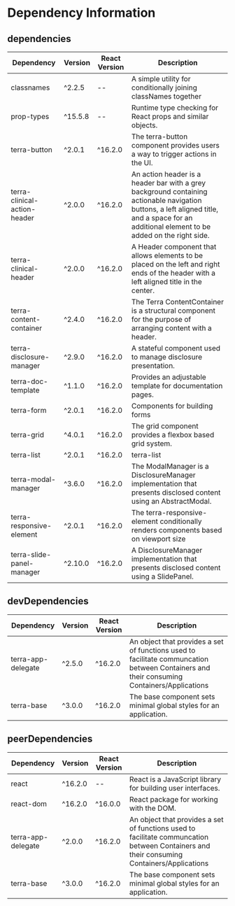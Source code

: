 # Dependency Information

## dependencies
| Dependency | Version | React Version | Description |
|-|-|-|-|
| classnames | ^2.2.5 | -- | A simple utility for conditionally joining classNames together |
| prop-types | ^15.5.8 | -- | Runtime type checking for React props and similar objects. |
| terra-button | ^2.0.1 | ^16.2.0 | The terra-button component provides users a way to trigger actions in the UI. |
| terra-clinical-action-header | ^2.0.0 | ^16.2.0 | An action header is a header bar with a grey background containing actionable navigation buttons, a left aligned title, and a space for an additional element to be added on the right side. |
| terra-clinical-header | ^2.0.0 | ^16.2.0 | A Header component that allows elements to be placed on the left and right ends of the header with a left aligned title in the center.  |
| terra-content-container | ^2.4.0 | ^16.2.0 | The Terra ContentContainer is a structural component for the purpose of arranging content with a header. |
| terra-disclosure-manager | ^2.9.0 | ^16.2.0 | A stateful component used to manage disclosure presentation. |
| terra-doc-template | ^1.1.0 | ^16.2.0 | Provides an adjustable template for documentation pages. |
| terra-form | ^2.0.1 | ^16.2.0 | Components for building forms |
| terra-grid | ^4.0.1 | ^16.2.0 | The grid component provides a flexbox based grid system. |
| terra-list | ^2.0.1 | ^16.2.0 | terra-list |
| terra-modal-manager | ^3.6.0 | ^16.2.0 | The ModalManager is a DisclosureManager implementation that presents disclosed content using an AbstractModal. |
| terra-responsive-element | ^2.0.1 | ^16.2.0 | The terra-responsive-element conditionally renders components based on viewport size |
| terra-slide-panel-manager | ^2.10.0 | ^16.2.0 | A DisclosureManager implementation that presents disclosed content using a SlidePanel. |

## devDependencies
| Dependency | Version | React Version | Description |
|-|-|-|-|
| terra-app-delegate | ^2.5.0 | ^16.2.0 | An object that provides a set of functions used to facilitate communcation between Containers and their consuming Containers/Applications |
| terra-base | ^3.0.0 | ^16.2.0 | The base component sets minimal global styles for an application. |

## peerDependencies
| Dependency | Version | React Version | Description |
|-|-|-|-|
| react | ^16.2.0 | -- | React is a JavaScript library for building user interfaces. |
| react-dom | ^16.2.0 | ^16.0.0 | React package for working with the DOM. |
| terra-app-delegate | ^2.0.0 | ^16.2.0 | An object that provides a set of functions used to facilitate communcation between Containers and their consuming Containers/Applications |
| terra-base | ^3.0.0 | ^16.2.0 | The base component sets minimal global styles for an application. |
